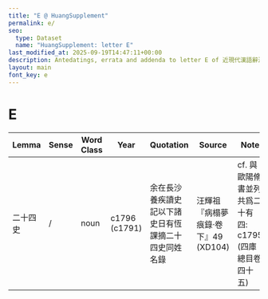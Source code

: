 ```yaml
---
title: "E @ HuangSupplement"
permalink: e/
seo:
  type: Dataset
  name: "HuangSupplement: letter E"
last_modified_at: 2025-09-19T14:47:11+00:00
description: Antedatings, errata and addenda to letter E of 近現代漢語辭源
layout: main
font_key: e
---
```

# E

<!-- Anything not in the table must be before this comment. -->

Lemma|Sense|Word Class|Year|Quotation|Source|Note|
---|---|---|---|---|---|---|
二十四史|/|noun|c1796 (c1791)|余在長沙養疾讀史記以下諸史日有恆課摘二十四史同姓名錄|汪輝祖『病榻夢痕錄·卷下』49 (XD104)|cf. 與歐陽脩書並列共爲二十有四: c1795 (四庫總目卷四十五)|
